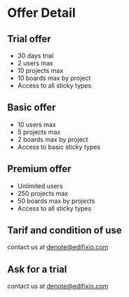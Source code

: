 
# Offer Detail


## Trial offer
* 30 days trial 
* 2 users max
* 10 projects max
* 10 boards max by project
* Access to all sticky types

## Basic offer
* 10 users max
* 5 projects max
* 2 boards max by project
* Access to basic sticky types

## Premium offer
* Unlimited users
* 250 projects max
* 50 boards max by projects
* Access to all sticky types

## Tarif and condition of use

contact us at  denote@edifixio.com

## Ask for a trial

contact us at  denote@edifixio.com
